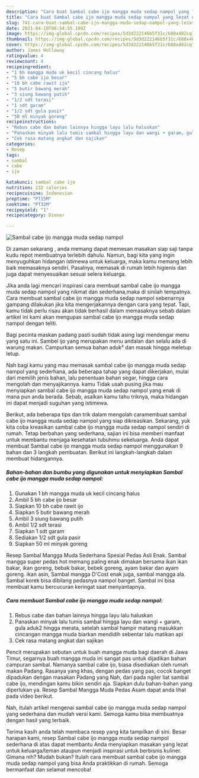 ```yaml
---
description: "Cara buat Sambal cabe ijo mangga muda sedap nampol yang lezat dan Mudah Dibuat"
title: "Cara buat Sambal cabe ijo mangga muda sedap nampol yang lezat dan Mudah Dibuat"
slug: 741-cara-buat-sambal-cabe-ijo-mangga-muda-sedap-nampol-yang-lezat-dan-mudah-dibuat
date: 2021-04-10T06:54:55.189Z
image: https://img-global.cpcdn.com/recipes/5d3d222146b5f31c/680x482cq70/sambal-cabe-ijo-mangga-muda-sedap-nampol-foto-resep-utama.jpg
thumbnail: https://img-global.cpcdn.com/recipes/5d3d222146b5f31c/680x482cq70/sambal-cabe-ijo-mangga-muda-sedap-nampol-foto-resep-utama.jpg
cover: https://img-global.cpcdn.com/recipes/5d3d222146b5f31c/680x482cq70/sambal-cabe-ijo-mangga-muda-sedap-nampol-foto-resep-utama.jpg
author: James Holloway
ratingvalue: 4
reviewcount: 4
recipeingredient:
- "1 bh mangga muda uk kecil cincang halus"
- "5 bh cabe ijo besar"
- "10 bh cabe rawit ijo"
- "5 butir bawang merah"
- "3 siung bawang putih"
- "1/2 sdt terasi"
- "1 sdt garam"
- "1/2 sdt gula pasir"
- "50 ml minyak goreng"
recipeinstructions:
- "Rebus cabe dan bahan lainnya hingga layu lalu haluskan"
- "Panaskan minyak lalu tumis sambal hingga layu dan wangi + garam, gula aduk2 hingga merata, setelah sambal hampir matang masukkan cincangan mangga muda biarkan mendidih sebentar lalu matikan api"
- "Cek rasa matang angkat dan sajikan"
categories:
- Resep
tags:
- sambal
- cabe
- ijo

katakunci: sambal cabe ijo 
nutrition: 232 calories
recipecuisine: Indonesian
preptime: "PT15M"
cooktime: "PT32M"
recipeyield: "1"
recipecategory: Dinner

---
```



![Sambal cabe ijo mangga muda sedap nampol](https://img-global.cpcdn.com/recipes/5d3d222146b5f31c/680x482cq70/sambal-cabe-ijo-mangga-muda-sedap-nampol-foto-resep-utama.jpg)

Di zaman  sekarang , anda memang dapat memesan masakan siap saji tanpa kudu repot membuatnya terlebih dahulu. Namun, bagi kita yang ingin menyuguhkan hidangan istimewa untuk keluarga, maka kamu memang lebih baik memasaknya sendiri. Pasalnya, memasak di rumah lebih higienis dan juga dapat menyesuaikan sesuai selera keluarga.

Jika anda lagi mencari inspirasi cara membuat sambal cabe ijo mangga muda sedap nampol yang nikmat dan sederhana,maka di sinilah tempatnya. Cara membuat sambal cabe ijo mangga muda sedap nampol  sebenarnya gampang dilakukan jika kita mengerjakannya dengan cara yang tepat. Tapi, kamu tidak perlu risau akan tidak berhasil dalam memasaknya 
sebab dalam artikel ini kami akan mengupas sambal cabe ijo mangga muda sedap nampol dengan teliti.  

Bagi pecinta maskan padang pasti sudah tidak asing lagi mendengar menu yang satu ini. Sambel ijo yang merupakan menu andalan dan selalu ada di warung makan. Campurkan semua bahan aduk² dan masak hingga meletup letup.

Nah bagi kamu yang mau memasak sambal cabe ijo mangga muda sedap nampol yang sederhana, ada beberapa tahap yang dapat dikerjakan, mulai dari memilih jenis bahan, lalu penentuan bahan segar, hingga cara mengolah dan menyajikannya. kamu Tidak usah pusing jika mau menyiapkan sambal cabe ijo mangga muda sedap nampol yang enak di mana pun anda berada. Sebab, asalkan kamu  tahu triknya, maka hidangan ini dapat menjadi suguhan yang istimewa.

Berikut, ada beberapa tips dan trik dalam mengolah caramembuat sambal cabe ijo mangga muda sedap nampol yang siap dikreasikan. Sekarang, yuk kita coba kreasikan sambal cabe ijo mangga muda sedap nampol sendiri di rumah. Tetap berbahan yang sederhana, sajian ini bisa memberi manfaat untuk membantu menjaga kesehatan tubuhmu sekeluarga. Anda dapat membuat Sambal cabe ijo mangga muda sedap nampol menggunakan 9 bahan dan 3 langkah pembuatan. Berikut ini langkah-langkah dalam membuat hidangannya.

<!--inarticleads1-->

##### Bahan-bahan dan bumbu yang digunakan untuk menyiapkan Sambal cabe ijo mangga muda sedap nampol:

1. Gunakan 1 bh mangga muda uk kecil cincang halus
1. Ambil 5 bh cabe ijo besar
1. Siapkan 10 bh cabe rawit ijo
1. Siapkan 5 butir bawang merah
1. Ambil 3 siung bawang putih
1. Ambil 1/2 sdt terasi
1. Siapkan 1 sdt garam
1. Sediakan 1/2 sdt gula pasir
1. Siapkan 50 ml minyak goreng


Resep Sambal Mangga Muda Sederhana Spesial Pedas Asli Enak. Sambal mangga super pedas hot memang paling enak dimakan bersama ikan ikan bakar, ikan goreng, bebak bakar, bebek goreng, ayam bakar dan ayam goreng. ikan asin, Sambal mangga D&#39;Cost enak juga, sambal mangga ala. Sambal korek bisa dibilang pedasnya nampol banget. Sambal ini bisa membuat kamu bercucuran keringat saat menyantapnya. 

<!--inarticleads2-->

##### Cara membuat Sambal cabe ijo mangga muda sedap nampol:

1. Rebus cabe dan bahan lainnya hingga layu lalu haluskan
1. Panaskan minyak lalu tumis sambal hingga layu dan wangi + garam, gula aduk2 hingga merata, setelah sambal hampir matang masukkan cincangan mangga muda biarkan mendidih sebentar lalu matikan api
1. Cek rasa matang angkat dan sajikan


Pencit merupakan sebutan untuk buah mangga muda bagi daerah di Jawa Timur, segarnya buah mangga muda ini sangat pas untuk dijadikan bahan campuran sambal. Namanya sambal cabe ijo, biasa disediakan oleh rumah makan Padang. Rasanya yang khas, dengan pedas yang pas, cocok banget dipadukan dengan masakan Padang yang Nah, dari pada ngiler liat sambal cabe ijo, mendingan kamu bikin sendiri aja. Siapkan dulu bahan-bahan yang diperlukan ya. Resep Sambal Mangga Muda Pedas Asam dapat anda lihat pada video berikut. 

Nah, itulah artikel mengenai  sambal cabe ijo mangga muda sedap nampol  yang sederhana dan mudah versi kami. Semoga kamu bisa membuatnya dengan hasil yang terbaik. 

Terima kasih anda telah membaca resep yang kita tampilkan di sini. Besar harapan kami, resep  Sambal cabe ijo mangga muda sedap nampol sederhana di atas dapat membantu Anda menyiapkan masakan yang lezat untuk keluarga/teman ataupun menjadi inspirasi untuk berbisnis kuliner. Gimana nih? Mudah bukan? Itulah cara membuat sambal cabe ijo mangga muda sedap nampol yang bisa Anda praktikkan di rumah. Semoga bermanfaat dan selamat mencoba!

